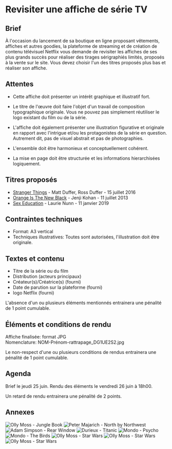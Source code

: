 # Revisiter une affiche de série TV

## Brief

À l'occasion du lancement de sa boutique en ligne proposant vêtements, affiches et autres goodies, 
la plateforme de streaming et de création de contenu télévisuel Netflix vous demande de revisiter 
les affiches de ses plus grands succès pour réaliser des tirages sérigraphiés limités, proposés à la vente sur le site. 
Vous devez choisir l'un des titres proposés plus bas et réaliser son affiche.

## Attentes

- Cette affiche doit présenter un intérêt graphique et illustratif fort. 

- Le titre de l'œuvre doit faire l'objet d'un travail de composition typographique originale.
  Vous ne pouvez pas simplement réutiliser le logo existant du film ou de la série.

- L'affiche doit également présenter une illustration figurative et originale en rapport avec 
  l'intrigue et/ou les protagonistes de la série en question. 
  Autrement dit, pas de visuel abstrait et pas de photographies.

- L'ensemble doit être harmonieux et conceptuellement cohérent. 

- La mise en page doit être structurée et les informations hierarchisées logiquement.

## Titres proposés

- [Stranger Things](https://fr.wikipedia.org/wiki/Saison_1_de_Stranger_Things) - Matt Duffer, Ross Duffer - 15 juillet 2016
- [Orange Is The New Black](https://fr.wikipedia.org/wiki/Orange_Is_the_New_Black) - Jenji Kohan - 11 juillet 2013
- [Sex Education](https://fr.wikipedia.org/wiki/Sex_Education) - Laurie Nunn - 11 janvier 2019

## Contraintes techniques

- Format: A3 vertical
- Techniques illustratives: Toutes sont autorisées, l'illustration doit être originale.

## Textes et contenu

- Titre de la série ou du film
- Distribution (acteurs principaux)
- Créateur(s)/Créatrice(s) (fourni)
- Date de parution sur la plateforme (fourni)
- logo Netflix (fourni)

L'absence d'un ou plusieurs éléments mentionnés entrainera une pénalité de 1 point cumulable.

## Éléments et conditions de rendu

Affiche finalisée: format JPG  
Nomenclature: NOM-Prénom-rattrapage_DG1UE2S2.jpg

Le non-respect d'une ou plusieurs conditions de rendus entrainera une pénalité de 1 point cumulable.

## Agenda

Brief le jeudi 25 juin.
Rendu des éléments le vendredi 26 juin à 18h00.

Un retard de rendu entrainera une pénalité de 2 points.  

## Annexes

![Olly Moss - Jungle Book](https://images.squarespace-cdn.com/content/v1/52127948e4b06d5f9d345a0f/1406307275454-A57XVOZTZ8QUUKE5OVGJ/ke17ZwdGBToddI8pDm48kCmeQ4mikVZMwxoEFdX2TIVZw-zPPgdn4jUwVcJE1ZvWQUxwkmyExglNqGp0IvTJZUJFbgE-7XRK3dMEBRBhUpwxl9UMzelk6U_WEu_T22sxvXrtCk2A4GtUvicX0O0WncUxje411x8n_kYVrMFyHCg/Jungle+Book.jpg?format=500w)
![Peter Majarich - North by Northwest](https://66.media.tumblr.com/a452cd13decd39cf7e58a0d6bd3b5b81/tumblr_o7pwhbQYFO1v3gtoxo1_1280.jpg)
![Adam Simpson - Rear Window](http://www.missedprints.com/wp-content/uploads/2014/01/rear-window-poster-print.jpg)
![Durieux - Titanic](https://cdn.shopify.com/s/files/1/0558/2081/products/Durieux_Titanic_Lg_1024x.jpg?v=1542666154)
![Mondo - Psycho](https://cdn.shopify.com/s/files/1/0558/2081/products/PCC_Psycho-Var_Sm_1024x.jpg?v=1581477290)
![Mondo - The Birds](https://cdn.shopify.com/s/files/1/0558/2081/products/Blow_TheBirds_Sm-S_1024x.jpg?v=1581477190)
![Olly Moss - Star Wars](https://images.squarespace-cdn.com/content/v1/52127948e4b06d5f9d345a0f/1376956806173-OHYCQJOFJN4RGN5HI5D1/ke17ZwdGBToddI8pDm48kDUdWa1Ga98ZTooMv7t7GztZw-zPPgdn4jUwVcJE1ZvWEtT5uBSRWt4vQZAgTJucoTqqXjS3CfNDSuuf31e0tVHd4crjsZ_ySBvpNVRtO4W6fnvQQ84n43rz1hdkknwfNyHV3kpmbO6JRfCfFNHKWGs/newhope.jpg?format=500w)
![Olly Moss - Star Wars](https://images.squarespace-cdn.com/content/v1/52127948e4b06d5f9d345a0f/1376956805719-9GZDPAN1YF6W20TU1977/ke17ZwdGBToddI8pDm48kDUdWa1Ga98ZTooMv7t7GztZw-zPPgdn4jUwVcJE1ZvWEtT5uBSRWt4vQZAgTJucoTqqXjS3CfNDSuuf31e0tVHd4crjsZ_ySBvpNVRtO4W6fnvQQ84n43rz1hdkknwfNyHV3kpmbO6JRfCfFNHKWGs/empire.jpg?format=500w)
![Olly Moss - Star Wars](https://images.squarespace-cdn.com/content/v1/52127948e4b06d5f9d345a0f/1376956805851-4MQYPOVQJHM7CP9J92KY/ke17ZwdGBToddI8pDm48kDUdWa1Ga98ZTooMv7t7GztZw-zPPgdn4jUwVcJE1ZvWEtT5uBSRWt4vQZAgTJucoTqqXjS3CfNDSuuf31e0tVHd4crjsZ_ySBvpNVRtO4W6fnvQQ84n43rz1hdkknwfNyHV3kpmbO6JRfCfFNHKWGs/jedi.jpg?format=500w)
